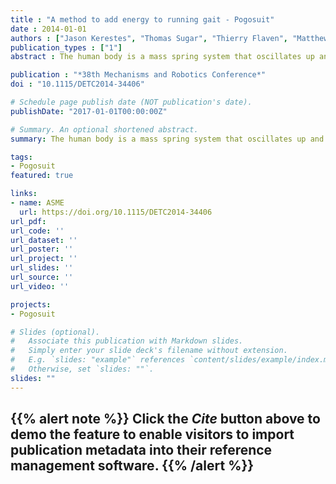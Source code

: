 ```yaml
---
title : "A method to add energy to running gait - Pogosuit"
date : 2014-01-01
authors : ["Jason Kerestes", "Thomas Sugar", "Thierry Flaven", "Matthew Holgate", "admin"]
publication_types : ["1"]
abstract : The human body is a mass spring system that oscillates up and down while running. We add energy to the running gait by oscillating a secondary mass in phase with the motion. A phase oscillator adds a bounded amount of energy to the limit cycle to make it easier to run. In an anti-phase oscillator, energy in the gait cycle is reduced and it is harder to run.

publication : "*38th Mechanisms and Robotics Conference*"
doi : "10.1115/DETC2014-34406"

# Schedule page publish date (NOT publication's date).
publishDate: "2017-01-01T00:00:00Z"

# Summary. An optional shortened abstract.
summary: The human body is a mass spring system that oscillates up and down while running. We add energy to the running gait by oscillating a secondary mass in phase with the motion. A phase oscillator adds a bounded amount of energy to the limit cycle to make it easier to run. In an anti-phase oscillator, energy in the gait cycle is reduced and it is harder to run.

tags:
- Pogosuit
featured: true

links:
- name: ASME
  url: https://doi.org/10.1115/DETC2014-34406
url_pdf:
url_code: ''
url_dataset: ''
url_poster: ''
url_project: ''
url_slides: ''
url_source: ''
url_video: ''

projects:
- Pogosuit

# Slides (optional).
#   Associate this publication with Markdown slides.
#   Simply enter your slide deck's filename without extension.
#   E.g. `slides: "example"` references `content/slides/example/index.md`.
#   Otherwise, set `slides: ""`.
slides: ""
---
```


{{% alert note %}}
Click the *Cite* button above to demo the feature to enable visitors to import publication metadata into their reference management software.
{{% /alert %}}
---
